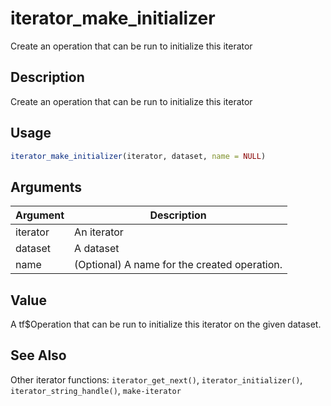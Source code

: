 # iterator_make_initializer


Create an operation that can be run to initialize this iterator




## Description

Create an operation that can be run to initialize this iterator





## Usage
```r
iterator_make_initializer(iterator, dataset, name = NULL)
```




## Arguments


Argument      |Description
------------- |----------------
iterator | An iterator
dataset | A dataset
name | (Optional) A name for the created operation.





## Value

A tf$Operation that can be run to initialize this iterator on the
given dataset.






## See Also

Other iterator functions: 
`iterator_get_next()`,
`iterator_initializer()`,
`iterator_string_handle()`,
`make-iterator`



